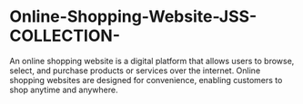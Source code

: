 # Online-Shopping-Website-JSS-COLLECTION-
An online shopping website is a digital platform that allows users to browse, select, and purchase products or services over the internet. Online shopping websites are designed for convenience, enabling customers to shop anytime and anywhere.
